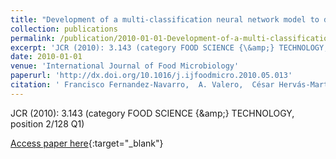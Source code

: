 ```yaml
---
title: "Development of a multi-classification neural network model to determine the microbial growth/no growth interface"
collection: publications
permalink: /publication/2010-01-01-Development-of-a-multi-classification-neural-network-model-to-determine-the-microbial-growthno-growth-interface
excerpt: 'JCR (2010): 3.143 (category FOOD SCIENCE {\&amp;} TECHNOLOGY, position 2/128 Q1)'
date: 2010-01-01
venue: 'International Journal of Food Microbiology'
paperurl: 'http://dx.doi.org/10.1016/j.ijfoodmicro.2010.05.013'
citation: ' Francisco Fernandez-Navarro,  A. Valero,  César Hervás-Martínez,  Pedro Antonio Gutiérrez,  R.M García Gimeno,  G. Zurera Cosano, &quot;Development of a multi-classification neural network model to determine the microbial growth/no growth interface.&quot; International Journal of Food Microbiology, Vol. 141(3), 2010, pp.203--212.'
---
```

JCR (2010): 3.143 (category FOOD SCIENCE {\&amp;} TECHNOLOGY, position 2/128 Q1)

[Access paper here](http://dx.doi.org/10.1016/j.ijfoodmicro.2010.05.013){:target="_blank"}
